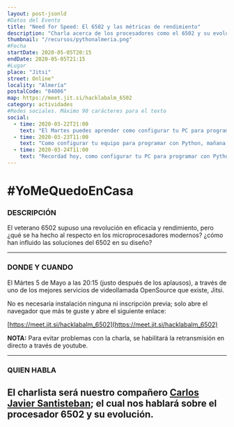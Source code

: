 ```yaml
---
layout: post-jsonld
#Datos del Evento
title: "Need for Speed: El 6502 y las métricas de rendimiento"
description: "Charla acerca de los procesadores como el 6502 y su evolución"
thumbnail: "/recursos/pythonalmeria.png"
#Fecha
startDate: 2020-05-05T20:15
endDate: 2020-05-05T21:15
#Lugar
place: "Jitsi"
street: Online"
locality: "Almería"
postalCode: "04006"
map: https://meet.jit.si/hacklabalm_6502
category: actividades
#Redes sociales. Máximo 90 carácteres para el texto
social:
  - time: 2020-03-22T21:00
    text: "El Martes puedes aprender como configurar tu PC para programar con Python"
  - time: 2020-03-23T11:00
    text: "Como configurar tu equipo para programar con Python, mañana a las 19:00"	
  - time: 2020-03-24T11:00
    text: "Recordad hoy, como configurar tu PC para programar con Python"
---
```


# #YoMeQuedoEnCasa

### DESCRIPCIÓN

El veterano 6502 supuso una revolución en eficacia y rendimiento, pero ¿qué se ha hecho al respecto en los microprocesadores modernos? ¿cómo han influido las soluciones del 6502 en su diseño?

---

### DONDE Y CUANDO

El Mártes 5 de Mayo a las 20:15 (justo después de los aplausos), a través de uno de los mejores servicios de videollamada OpenSource que existe, Jitsi.

No es necesaria instalación ninguna ni inscripción previa; solo abre el navegador que más te guste y abre el siguiente enlace:

[https://meet.jit.si/hacklabalm_6502](https://meet.jit.si/hacklabalm_6502)

**NOTA:** Para evitar problemas con la charla, se habilitará la retransmisión en directo a través de youtube.

---

### QUIEN HABLA

El charlista será nuestro compañero [Carlos Javier Santisteban](https://twitter.com/zuiko21); el cual nos hablará sobre el procesador 6502 y su evolución.
---
